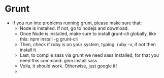 # Grunt

* If you run into problems running grunt, please make sure that:
  * Node is installed. If not, go to nodejs and download.
  * Once Node is installed, make sure to install grunt-cli globally, like this: npm install -g grunt-cli
  * Then, check if ruby is on your system, typing: ruby -v, if not then install it
  * Last, to compile sass via grunt we need sass installed, for that you need this command:  gem install sass
  * Voila, it should work. Otherwise, just google it!
  * 
  

